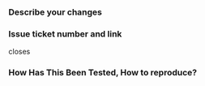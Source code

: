 ### Describe your changes
<!--- Why is this change required? What problem does it solve? -->
<!--- Mark important changes / comments with ** -->

### Issue ticket number and link
<!--- use one of the keywords + #{issueId} -->
<!--- closes|fixes|resolves #{issueId} -->
closes 

### How Has This Been Tested, How to reproduce?
<!--- Please describe in detail how you tested your changes. -->
<!--- Include details of your testing environment, and the tests you ran to -->
<!--- see how your change affects other areas of the code, etc. -->

<!-- 
## Reminders 
Fill out: Reviewers, Assignees, Labels, Project, Milestone, Development
I My code follows the style guidelines of this project
I have performed a self-review of my code
I have commented my code, particularly in hard-to-understand areas
I have made corresponding changes to the documentation
I My changes generate no new warnings
I have added tests that prove my fix is effective or that my feature works
New and existing unit tests pass locally with my changes
Any dependent changes have been merged and published in downstream modules
-->
